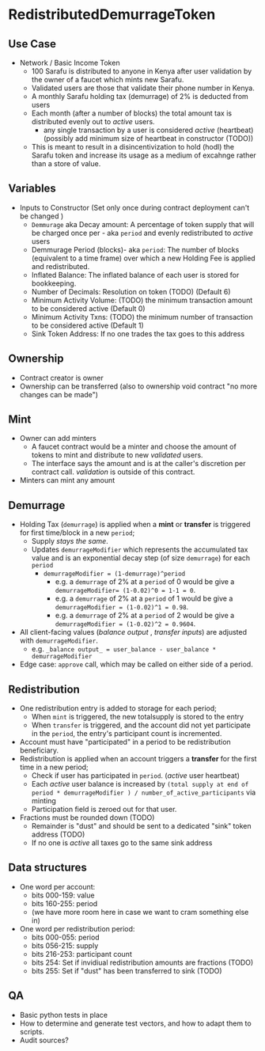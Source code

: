 # RedistributedDemurrageToken

## Use Case
* Network / Basic Income Token
  * 100 Sarafu is distributed to anyone in Kenya after user validation by the owner of a faucet which mints new Sarafu.
  * Validated users are those that validate their phone number in Kenya.
  * A monthly Sarafu holding tax (demurrage) of 2% is deducted from users 
  * Each month (after a number of blocks) the total amount tax is distributed evenly out to _active_ users.
    *  any single transaction by a user is considered _active_ (heartbeat) (possibly add minimum size of heartbeat in constructor (TODO))
  * This is meant to result in a disincentivization to hold (hodl) the Sarafu token and increase its usage as a medium of excahnge rather than a store of value.


## Variables

* Inputs to Constructor (Set only once during contract deployment can't be changed )  
  * `Demmurage` aka Decay amount: A percentage of token supply that will be charged once per - aka `period` and evenly redistributed to _active_ users 
  * Demmurage Period (blocks)- aka `period`: The number of blocks (equivalent to a time frame) over which a new Holding Fee is applied and redistributed. 
  * Inflated Balance: The inflated balance of each user is stored for bookkeeping.
  * Number of Decimals: Resolution on token (TODO) (Default 6)
  * Minimum Activity Volume: (TODO) the minimum transaction amount to be considered active (Default 0)
  * Minimum Activity Txns: (TODO) the minimum number of transaction to be considered active (Default 1)
  * Sink Token Address: If no one trades the tax goes to this address


## Ownership

* Contract creator is owner
* Ownership can be transferred (also to ownership void contract "no more changes can be made")


## Mint

* Owner can add minters
  - A faucet contract would be a minter and choose the amount of tokens to mint and distribute to new _validated_ users.
  - The interface says the amount and is at the caller's discretion per contract call. _validation_ is outside of this contract.
* Minters can mint any amount


## Demurrage
* Holding Tax (`demurrage`) is applied when a **mint** or **transfer** is triggered for first time/block in a new `period`;
  - Supply _stays the same_.
  - Updates `demurrageModifier` which represents the accumulated tax value and is an exponential decay step (of size `demurrage`) for each `period`
    - `demurrageModifier = (1-demurrage)^period` 
      - e.g. a `demurrage` of 2% at a `period` of 0 would be give a `demurrageModifier= (1-0.02)^0 = 1-1 = 0`.
      - e.g. a `demurrage` of 2% at a `period` of 1 would be give a `demurrageModifier = (1-0.02)^1 = 0.98`.
      - e.g. a `demurrage` of 2% at a `period` of 2 would be give a `demurrageModifier = (1-0.02)^2 = 0.9604`.
* All client-facing values (_balance output_ , _transfer inputs_) are adjusted with `demurrageModifier`.
  - e.g. `_balance output_ = user_balance - user_balance * demurrageModifier`
* Edge case: `approve` call, which may be called on either side of a period.


## Redistribution

* One redistribution entry is added to storage for each period;
  - When `mint` is triggered, the new totalsupply is stored to the entry
  - When `transfer` is triggered, and the account did not yet participate in the `period`, the entry's participant count is incremented. 
* Account must have "participated" in a period to be redistribution beneficiary.
* Redistribution is applied when an account triggers a **transfer** for the first time in a new period;
  - Check if user has participated in `period`. (_active_ user heartbeat)
  - Each _active_ user balance is increased by `(total supply at end of period * demurrageModifier ) / number_of_active_participants` via minting
  - Participation field is zeroed out for that user.
* Fractions must be rounded down (TODO)
  - Remainder is "dust" and should be sent to a dedicated "sink" token address (TODO)
  - If no one is _active_ all taxes go to the same sink address


## Data structures

* One word per account:
  - bits 000-159: value
  - bits 160-255: period
  - (we have more room here in case we want to cram something else in)
* One word per redistribution period:
  - bits 000-055: period
  - bits 056-215: supply
  - bits 216-253: participant count
  - bits     254: Set if invidiual redistribution amounts are fractions (TODO)
  - bits     255: Set if "dust" has been transferred to sink (TODO)


## QA

* Basic python tests in place
* How to determine and generate test vectors, and how to adapt them to scripts.
* Audit sources?
